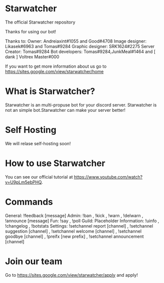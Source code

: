 # Starwatcher
The official Starwatcher repository 

Thanks for using our bot!

Thanks to: 
Owner: Andreiaxint#1055 and Good#4708
Image designer: Likasek#6963 and Tomas#9284
Graphic designer: SRK1624#2275
Server Creator: Tomas#9284
Bot developers: Tomas#9284,JunkMeal#1464 and [ dank ] Voltrex Master#000


If you want to get more information about us go to https://sites.google.com/view/starwatcher/home


# What is Starwatcher?
Starwatcher is an multi-propuse bot for your discord server.
Starwatcher is not an simple bot.Starwatcher can make your server better!

# Self Hosting
We will relase self-hosting soon!

# How to use Starwatcher
You can see our official tutorial at https://www.youtube.com/watch?v=U9pLm5ebPHQ.

# Commands
General:  !feedback [message]
Admin:  !ban , !kick , !warn , !delwarn , !announce [message]
Fun:  !say , !poll
Guild:  Placeholder
Information:  !uinfo , !changelog , !botstats
Settings:  !setchannel report [channel] , !setchannel suggestion [channel] , !setchannel welcome [channel] , !setchannel goodbye [channel] , !preifx [new prefix] , !setchannel announcement [channel]

# Join our team
Go to https://sites.google.com/view/starwatcher/apply and apply!


